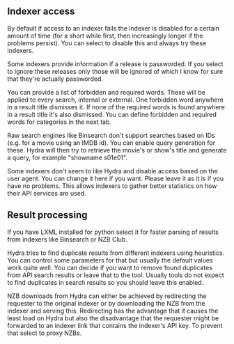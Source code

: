 ## Indexer access
By default if access to an indexer fails the indexer is disabled for a certain amount of time (for a short while first, then increasingly longer if the problems persist). You can select to disable this and always try these indexers.

Some indexers provide information if a release is passworded. If you select to ignore these releases only those will be ignored of which I know for sure that they're actually passworded.

You can provide a list of forbidden and required words. These will be applied to every search, internal or external. One forbidden word anywhere in a result title dismisses it. If none of the required words is found anywhere in a result title it's also dismissed. You can define forbidden and required words for categories in the next tab.

Raw search engines like Binsearch don't support searches based on IDs (e.g. for a movie using an IMDB id). You can enable query generation for these. Hydra will then try to retrieve the movie's or show's title and generate a query, for example "showname s01e01".
 
Some indexers don't seem to like Hydra and disable access based on the user agent. You can change it here if you want. Please leave it as it is if you have no problems. This allows indexers to gather better statistics on how their API services are used.

## Result processing
If you have LXML installed for python select it for faster parsing of results from indexers like Binsearch or NZB Club.

Hydra tries to find duplicate results from different indexers using heuristics. You can control some parameters for that but usually the default values work quite well. 
You can decide if you want to remove found duplicates from API search results or leave that to the tool. Usually tools do not expect to find duplicates in search results so you should leave this enabled.
 
NZB downloads from Hydra can either be achieved by redirecting the requester to the original indexer or by downloading the NZB from the indexer and serving this.
Redirecting has the advantage that it causes the least load on Hydra but also the disadvantage that the requester might be forwarded to an indexer link that contains the indexer's API key. To prevent that select to proxy NZBs.